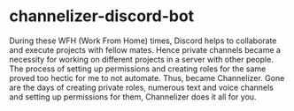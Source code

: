 # channelizer-discord-bot
During these WFH (Work From Home) times, Discord helps to collaborate and execute projects with fellow mates. Hence private channels became a necessity for working on different projects in a server with other people. The process of setting up permissions and creating roles for the same proved too hectic for me to not automate. 
Thus, became Channelizer.
Gone are the days of creating private roles, numerous text and voice channels and setting up permissions for them, Channelizer does it all for you.

